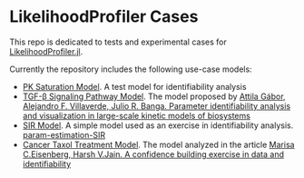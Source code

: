 # LikelihoodProfiler Cases
This repo is dedicated to tests and experimental cases for [LikelihoodProfiler.jl](https://github.com/insysbio/LikelihoodProfiler.jl).


Currently the repository includes the following use-case models:

- [PK Saturation Model](https://github.com/insysbio/likelihoodprofiler-cases/blob/master/notebook/pk_saturation.ipynb). A test model for identifiability analysis
- [TGF-β Signaling Pathway Model](https://github.com/insysbio/likelihoodprofiler-cases/blob/master/notebook/TGFb_pathway.ipynb). The model proposed by [Attila Gábor, Alejandro F. Villaverde, Julio R. Banga. Parameter identifiability analysis and visualization in large-scale kinetic models of biosystems](https://bmcsystbiol.biomedcentral.com/articles/10.1186/s12918-017-0428-y)
- [SIR Model](https://github.com/insysbio/likelihoodprofiler-cases/blob/master/notebook/SIR%20Model.ipynb). A simple model used as an exercise in identifiability analysis. [param-estimation-SIR](https://github.com/marisae/param-estimation-SIR)
- [Cancer Taxol Treatment Model](https://github.com/insysbio/likelihoodprofiler-cases/blob/master/notebook/taxol_treatment.ipynb). The model analyzed in the article [Marisa C.Eisenberg, Harsh V.Jain. A confidence building exercise in data and identifiability](https://www.sciencedirect.com/science/article/pii/S0022519317303454)

